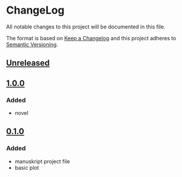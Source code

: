 # ChangeLog
All notable changes to this project will be documented in this file.

The format is based on [Keep a Changelog](http://keepachangelog.com/en/1.0.0/)
and this project adheres to [Semantic Versioning](http://semver.org/spec/v2.0.0.html).

## [Unreleased]

## [1.0.0]
### Added
- novel

## [0.1.0]
### Added
- manuskript project file
- basic plot

[Unreleased]: https://github.com/NovelBox/FallenDreams/compare/v1.0.0...HEAD
[1.0.0]: https://github.com/NovelBox/FallenDreams/releases/v1.0.0
[0.1.0]: https://github.com/NovelBox/FallenDreams/releases/v0.1.0
